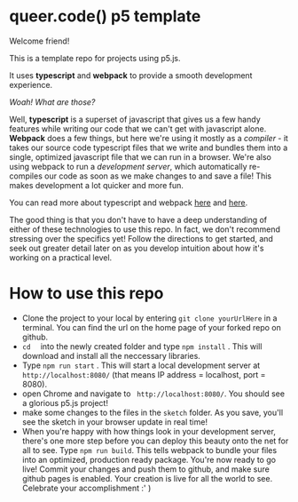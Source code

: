 # queer.code() p5 template
Welcome friend! 

This is a template repo for projects using p5.js.

It uses **typescript** and **webpack** to provide a smooth development experience.

*Woah! What are those?* 

Well, **typescript** is a superset of javascript that gives us a few handy features while writing our code that we can't get with javascript alone. **Webpack** does a few things, but here we're using it mostly as a *compiler* - it takes our source code typescript files that we write and bundles them into a single, optimized javascript file that we can run in a browser. We're also using webpack to run a *development server*, which automatically re-compiles our code as soon as we make changes to and save a file! This makes development a lot quicker and more fun.

You can read more about typescript and webpack [here](https://medium.freecodecamp.org/learn-typescript-in-5-minutes-13eda868daeb) and [here](https://medium.com/@kimberleycook/intro-to-webpack-1d035a47028d).

The good thing is that you don't have to have a deep understanding of either of these technologies to use this repo. In fact, we don't recommend stressing over the specifics yet! Follow the directions to get started, and seek out greater detail later on as you develop intuition about how it's working on a practical level. 

# How to use this repo

- Clone the project to your local by entering `git clone yourUrlHere` in a terminal. You can find the url on the home page of your forked repo on github. 
- `cd  ` into the newly created folder and type `npm install` . This will download and install all the neccessary libraries.
- Type `npm run start` . This will start a local development server at `http://localhost:8080/` (that means IP address = localhost, port = 8080).
- open Chrome and navigate to ` http://localhost:8080/`. You should see a glorious p5.js project!
- make some changes to the files in the `sketch` folder. As you save, you'll see the sketch in your browser update in real time!
- When you're happy with how things look in your development server, there's one more step before you can deploy this beauty onto the net for all to see. Type `npm run build`. This tells webpack to bundle your files into an optimized, production ready package. You're now ready to go live! Commit your changes and push them to github, and make sure github pages is enabled. Your creation is live for all the world to see. Celebrate your accomplishment :' )

